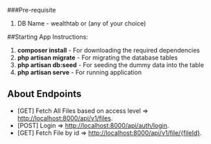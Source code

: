 ###Pre-requisite
1. DB Name - wealthtab or (any of your choice)

##Starting App Instructions:

1. **composer install** - For downloading the required dependencies
2. **php artisan migrate** - For migrating the database tables
3. **php artisan db:seed** - For seeding the dummy data into the table
4. **php artisan serve** - For running application

## About Endpoints

- [GET] Fetch All Files based on access level => [http://localhost:8000/api/v1/files](http://localhost:8000/api/v1/files).
- [POST] Login => [http://localhost:8000/api/auth/login](http://localhost:8000/api/auth/login).
- [GET] Fetch File by id => [http://localhost:8000/api/v1/file/{fileId}](http://localhost:8000/api/v1/file/{fileId}).


